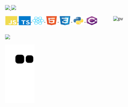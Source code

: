 ## 
 <div>
  <a href="https://github.com/pedrovinis">
  <img height="160em" src="https://github-readme-stats.vercel.app/api?username=pedrovinis&show_icons=true&theme=tokyonight&include_all_commits=true&count_private=true"/>
  <img height="160em" src="https://github-readme-stats.vercel.app/api/top-langs/?username=pedrovinis&layout=compact&langs_count=7&theme=tokyonight"/>
</div>
<div style="display: inline_block"><br>
  <img align="center" alt="Pv-Js" height="30" width="40" src="https://raw.githubusercontent.com/devicons/devicon/master/icons/javascript/javascript-plain.svg">
  <img align="center" alt="Pv-Ts" height="30" width="40" src="https://raw.githubusercontent.com/devicons/devicon/master/icons/typescript/typescript-plain.svg">
  <img align="center" alt="Pv-React" height="30" width="40" src="https://raw.githubusercontent.com/devicons/devicon/master/icons/react/react-original.svg">
  <img align="center" alt="Pv-HTML" height="30" width="40" src="https://raw.githubusercontent.com/devicons/devicon/master/icons/html5/html5-original.svg">
  <img align="center" alt="Pv-CSS" height="30" width="40" src="https://raw.githubusercontent.com/devicons/devicon/master/icons/css3/css3-original.svg">
  <img align="center" alt="Pv-Python" height="30" width="40" src="https://raw.githubusercontent.com/devicons/devicon/master/icons/python/python-original.svg">
  <img align="center" alt="Pv-Csharp" height="30" width="40" src="https://raw.githubusercontent.com/devicons/devicon/master/icons/csharp/csharp-original.svg">
  <img align="right" alt="pv" height="150" width="150" src="https://media.giphy.com/media/L73N7YlkzdrgI/giphy.gif">
</div>
  
  ##
 
<div> 
  <a href="https://www.linkedin.com/in/pedro-vin%C3%ADcius-fraga-6146711ba" target="_blank"><img src="https://img.shields.io/badge/-LinkedIn-%230077B5?style=for-the-badge&logo=linkedin&logoColor=white" target="_blank"></a> 
 

   ![Snake animation](https://github.com/pedrovinis/pedrovinis/blob/output/github-contribution-grid-snake.svg)
  
</div>

